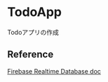 # TodoApp
Todoアプリの作成

## Reference
 [Firebase Realtime Database doc](https://firebase.google.com/docs/database/ios/start?hl=ja)
